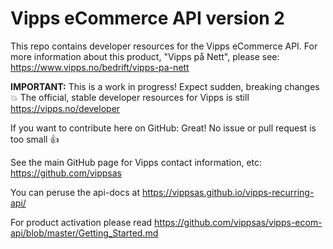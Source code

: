 # Vipps eCommerce API version 2

This repo contains developer resources for the Vipps eCommerce API. For more information about this product, "Vipps på Nett", please see: https://www.vipps.no/bedrift/vipps-pa-nett

**IMPORTANT:** This is a work in progress! Expect sudden, breaking changes :boom: The official, stable developer resources for Vipps is still https://vipps.no/developer

If you want to contribute here on GitHub: Great! No issue or pull request is too small 👍

See the main GitHub page for Vipps contact information, etc: https://github.com/vippsas  

You can peruse the api-docs at https://vippsas.github.io/vipps-recurring-api/

For product activation please read https://github.com/vippsas/vipps-ecom-api/blob/master/Getting_Started.md
